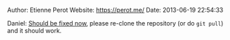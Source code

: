 Author: Etienne Perot
Website: https://perot.me/
Date: 2013-06-19 22:54:33

Daniel: [Should be fixed now](https://github.com/EtiennePerot/macchiato/commit/7737b442446d15adf57587f9c2a0edd23cd073bb), please re-clone the repository (or do `git pull`) and it should work.
